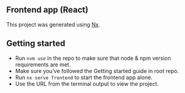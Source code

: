 ## Frontend app (React)

This project was generated using [Nx](https://nx.dev).

## Getting started

- Run `nvm use` in the repo to make sure that node & npm version requirements are met.
- Make sure you've followed the Getting started guide in root repo.
- Run `nx serve frontend` to start the frontend app alone.
- Use the URL from the terminal output to view the project.
